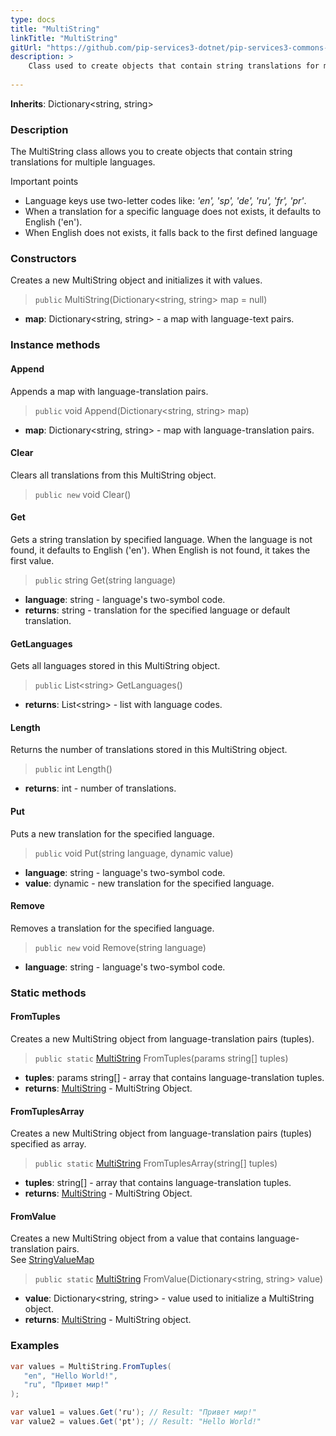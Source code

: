 ```yaml
---
type: docs
title: "MultiString"
linkTitle: "MultiString"
gitUrl: "https://github.com/pip-services3-dotnet/pip-services3-commons-dotnet"
description: > 
    Class used to create objects that contain string translations for multiple languages.
    
---
```


**Inherits**: Dictionary\<string, string\>

### Description

The MultiString class allows you to create objects that contain string translations for multiple languages.

Important points

- Language keys use two-letter codes like: *'en', 'sp', 'de', 'ru', 'fr', 'pr'*.
- When a translation for a specific language does not exists, it defaults to English ('en').
- When English does not exists, it falls back to the first defined language


### Constructors
Creates a new MultiString object and initializes it with values.

> `public` MultiString(Dictionary\<string, string\> map = null)

- **map**: Dictionary\<string, string\> - a map with language-text pairs.


### Instance methods

#### Append
Appends a map with language-translation pairs.

> `public` void Append(Dictionary\<string, string\> map)

- **map**: Dictionary\<string, string\> - map with language-translation pairs.


#### Clear
Clears all translations from this MultiString object.

> `public new` void Clear()


#### Get
Gets a string translation by specified language.
When the language is not found, it defaults to English ('en').
When English is not found, it takes the first value.

> `public` string Get(string language)

- **language**: string - language's two-symbol code.
- **returns**: string - translation for the specified language or default translation.


#### GetLanguages
Gets all languages stored in this MultiString object.

> `public` List\<string\> GetLanguages()

- **returns**: List\<string\> - list with language codes. 


#### Length
Returns the number of translations stored in this MultiString object.

> `public` int Length()

- **returns**: int - number of translations.


#### Put
Puts a new translation for the specified language.

> `public` void Put(string language, dynamic value)

- **language**: string - language's two-symbol code.
- **value**: dynamic - new translation for the specified language.


#### Remove
Removes a translation for the specified language.

> `public new` void Remove(string language)

- **language**: string - language's two-symbol code.


### Static methods

#### FromTuples
Creates a new MultiString object from language-translation pairs (tuples).

> `public static` [MultiString]() FromTuples(params string[] tuples)

- **tuples**: params string[] - array that contains language-translation tuples.
- **returns**: [MultiString]() - MultiString Object.


#### FromTuplesArray
Creates a new MultiString object from language-translation pairs (tuples) specified as array.

> `public static` [MultiString]() FromTuplesArray(string[] tuples)

- **tuples**: string[] - array that contains language-translation tuples.
- **returns**: [MultiString]() - MultiString Object.


#### FromValue
Creates a new MultiString object from a value that contains language-translation pairs.  
See [StringValueMap](../string_value_map)

> `public static` [MultiString]() FromValue(Dictionary\<string, string\> value)

- **value**: Dictionary\<string, string\> - value used to initialize a MultiString object.
- **returns**: [MultiString]() - MultiString object.

### Examples

```cs
var values = MultiString.FromTuples(
   "en", "Hello World!",
   "ru", "Привет мир!"
);

var value1 = values.Get('ru'); // Result: "Привет мир!"
var value2 = values.Get('pt'); // Result: "Hello World!"


```
